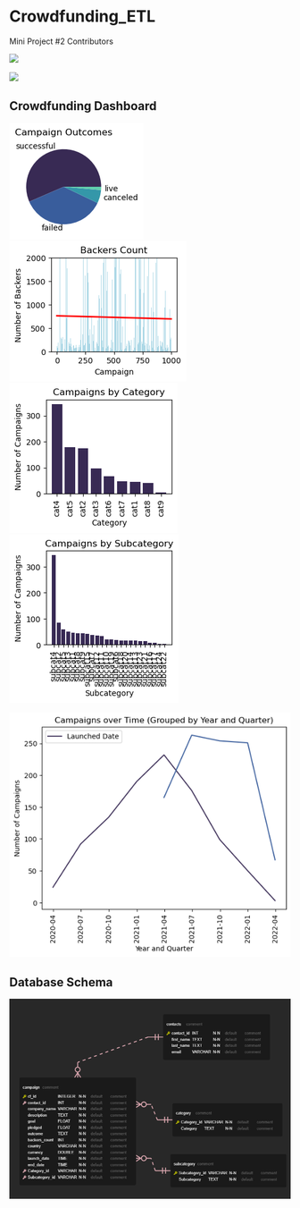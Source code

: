 # Crowdfunding_ETL
 Mini Project #2 Contributors

![](https://github.com/BirundhaVaratharajan)

![](https://github.com/kuromasadev)

## Crowdfunding Dashboard

![](./Images/outcomes.png)![](./Images/backercount.png)![](./Images/cat.png)![](./Images/subcat.png)

![](./Images/overtime.png)



## Database Schema 

![](./Images/crowdfunding_db_diagram.png)



